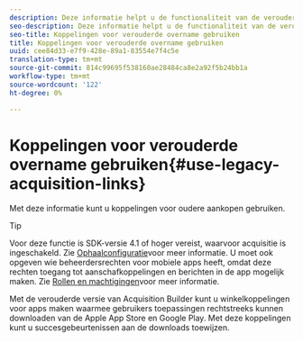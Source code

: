 ```yaml
---
description: Deze informatie helpt u de functionaliteit van de verouderde aanschafverbinding te gebruiken.
seo-description: Deze informatie helpt u de functionaliteit van de verouderde aanschafverbinding te gebruiken.
seo-title: Koppelingen voor verouderde overname gebruiken
title: Koppelingen voor verouderde overname gebruiken
uuid: cee84d33-e7f9-428e-89a1-83554e7f4c5e
translation-type: tm+mt
source-git-commit: 814c99695f538160ae28484ca8e2a92f5b24bb1a
workflow-type: tm+mt
source-wordcount: '122'
ht-degree: 0%

---
```



# Koppelingen voor verouderde overname gebruiken{#use-legacy-acquisition-links}

Met deze informatie kunt u koppelingen voor oudere aankopen gebruiken.

>[!TIP]
>
>Voor deze functie is SDK-versie 4.1 of hoger vereist, waarvoor acquisitie is ingeschakeld. Zie [Ophaalconfiguratie](/help/using/acquisition-main/t-enable-acquisition.md)voor meer informatie. U moet ook opgeven wie beheerdersrechten voor mobiele apps heeft, omdat deze rechten toegang tot aanschafkoppelingen en berichten in de app mogelijk maken. Zie [Rollen en machtigingen](/help/using/gs/c-mob-roles-and-permissions.md)voor meer informatie.

Met de verouderde versie van Acquisition Builder kunt u winkelkoppelingen voor apps maken waarmee gebruikers toepassingen rechtstreeks kunnen downloaden van de Apple App Store en Google Play. Met deze koppelingen kunt u succesgebeurtenissen aan de downloads toewijzen.


